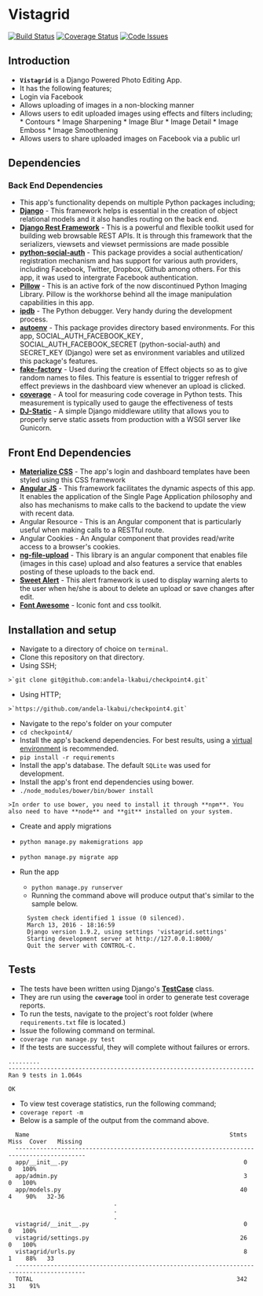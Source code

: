 # Vistagrid

[![Build Status](https://travis-ci.org/andela-lkabui/checkpoint4.svg?branch=develop)](https://travis-ci.org/andela-lkabui/checkpoint4)
[![Coverage Status](https://coveralls.io/repos/github/andela-lkabui/checkpoint4/badge.svg?branch=develop)](https://coveralls.io/github/andela-lkabui/checkpoint4?branch=develop)
[![Code Issues](https://www.quantifiedcode.com/api/v1/project/54a4decaa92b4d2483d7a1c3c42f79c0/badge.svg)](https://www.quantifiedcode.com/app/project/54a4decaa92b4d2483d7a1c3c42f79c0)

## Introduction
*  **`Vistagrid`** is a Django Powered Photo Editing App.
*  It has the following features;
  *  Login via Facebook
  *  Allows uploading of images in a non-blocking manner
  *  Allows users to edit uploaded images using effects and filters including;
    *  Contours
    *  Image Sharpening
    *  Image Blur
    *  Image Detail
    *  Image Emboss
    *  Image Smoothening
  *  Allows users to share uploaded images on Facebook via a public url

## Dependencies

### Back End Dependencies
*  This app's functionality depends on multiple Python packages including;
  *  **[Django](https://www.djangoproject.com/)** - This framework helps is essential in the creation of  object relational models and it also handles routing on the back end.
  *  **[Django Rest Framework](http://www.django-rest-framework.org/)** - This is a powerful and flexible toolkit used for building web browsable REST APIs. It is through this framework that the serializers, viewsets and viewset permissions are made possible
  *  **[python-social-auth](https://github.com/omab/python-social-auth)** - This package provides a social authentication/ registration mechanism and has support for various auth providers, including Facebook, Twitter, Dropbox, Github among others. For this app, it was used to intergrate Facebook authentication.
  *  **[Pillow](https://pillow.readthedocs.org/en/3.1.x/)** - This is an active fork of the now discontinued Python Imaging Library. Pillow is the workhorse behind all the image manipulation capabilities in this app.
  *  **[ipdb](https://pypi.python.org/pypi/ipdb)** - The Python debugger. Very handy during the development process.
  *  **[autoenv](https://github.com/kennethreitz/autoenv)** - This package provides directory based environments. For this app, SOCIAL_AUTH_FACEBOOK_KEY`, `SOCIAL_AUTH_FACEBOOK_SECRET (python-social-auth) and SECRET_KEY (Django) were set as environment variables and utilized this package's features.
  *  **[fake-factory](https://pypi.python.org/pypi/fake-factory/0.5.5)** - Used during the creation of Effect objects so as to give random names to files. This feature is essential to trigger refresh of effect previews in the dashboard view whenever an upload is clicked.
  *  **[coverage](https://pypi.python.org/pypi/coverage)** - A tool for measuring code coverage in Python tests. This measurement is typically used to gauge the effectiveness of tests
  *  **[DJ-Static](https://github.com/kennethreitz/dj-static)** - A simple Django middleware utility that allows you to properly serve static assets from production with a WSGI server like Gunicorn.

## Front End Dependencies
*  **[Materialize CSS](http://materializecss.com/)** - The app's login and dashboard templates have been styled using this CSS framework
*  **[Angular JS](https://angularjs.org/)** - This framework facilitates the dynamic aspects of this app. It enables the application of the Single Page Application philosophy and also has mechanisms to make calls to the backend to update the view with recent data.
  *  Angular Resource - This is an Angular component that is particularly useful when making calls to a RESTful route.
  *  Angular Cookies - An Angular component that provides read/write access to a browser's cookies.
*  **[ng-file-upload](https://github.com/danialfarid/ng-file-upload)** - This library is an angular component that enables file (images in this case) upload and also features a service that enables posting of these uploads to the back end.
*  **[Sweet Alert](http://t4t5.github.io/sweetalert/)** - This alert framework is used to display warning alerts to the user when he/she is about to delete an upload or save changes after edit.
*  **[Font Awesome](https://fortawesome.github.io/Font-Awesome/)** - Iconic font and css toolkit.

## Installation and setup
*  Navigate to a directory of choice on `terminal`.
*  Clone this repository on that directory.
  *  Using SSH;

    >`git clone git@github.com:andela-lkabui/checkpoint4.git`

  *  Using HTTP;

    >`https://github.com/andela-lkabui/checkpoint4.git`

*  Navigate to the repo's folder on your computer
  *  `cd checkpoint4/`
*  Install the app's backend dependencies. For best results, using a [virtual environment](http://virtualenv.readthedocs.org/en/latest/installation.html) is recommended.
  *  `pip install -r requirements`
*  Install the app's database. The default `SQLite` was used for development.
*  Install the app's front end dependencies using bower.
  *  `./node_modules/bower/bin/bower install`

    >In order to use bower, you need to install it through **npm**. You also need to have **node** and **git** installed on your system.

*  Create and apply migrations
  *  `python manage.py makemigrations app`
  *  `python manage.py migrate app`
* Run the app
  *  `python manage.py runserver`
  *  Running the command above will produce output that's similar to the sample below.

  ```
    System check identified 1 issue (0 silenced).
    March 13, 2016 - 18:16:59
    Django version 1.9.2, using settings 'vistagrid.settings'
    Starting development server at http://127.0.0.1:8000/
    Quit the server with CONTROL-C.
  ```

## Tests
*  The tests have been written using Django's **[TestCase](https://docs.djangoproject.com/en/1.9/topics/testing/overview/)** class.
*  They are run using the **`coverage`** tool in order to generate test coverage reports.
*  To run the tests, navigate to the project's root folder (where `requirements.txt` file is located.)
*  Issue the following command on terminal.
  *  `coverage run manage.py test`
*  If the tests are successful, they will complete without failures or errors.

  ```
  .........
  ----------------------------------------------------------------------
  Ran 9 tests in 1.064s

  OK
  ```

*  To view test coverage statistics, run the following command;
  *  `coverage report -m`
  * Below is a sample of the output from the command above.

  ```
    Name                                                         Stmts   Miss  Cover   Missing
    ------------------------------------------------------------------------------------------
    app/__init__.py                                                  0      0   100%
    app/admin.py                                                     3      0   100%
    app/models.py                                                   40      4    90%   32-36
	  							.
								.
								.
    vistagrid/__init__.py                                            0      0   100%
    vistagrid/settings.py                                           26      0   100%
    vistagrid/urls.py                                                8      1    88%   33
    ------------------------------------------------------------------------------------------
    TOTAL                                                          342     31    91%
  ```
